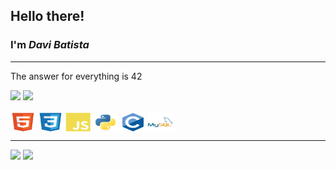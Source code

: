 ## Hello there!
### I'm *Davi Batista*
---
The answer for everything is 42

<div>
  <img height="180" src="https://github-readme-stats.vercel.app/api?username=davi-s-brain&show_icons=true&theme=chartreuse-dark&icon_color=ffffff">
  <img height="180" src="https://github-readme-stats.vercel.app/api/top-langs/?username=davi-s-brain&layout=compact&langs_count=6&card_width=250&theme=chartreuse-dark">
</div>

<div style="display: inline_block"><br>
  <img align="center" alt="Davi-HTML" height="30" width="40" src="https://github.com/devicons/devicon/blob/master/icons/html5/html5-original.svg">
  <img align="center" alt="Davi-CSS" height="30" width="40" src="https://github.com/devicons/devicon/blob/master/icons/css3/css3-original.svg">
  <img align="center" alt="Davi-JS" height="30" width="40" src="https://raw.githubusercontent.com/devicons/devicon/master/icons/javascript/javascript-plain.svg">
  <img align="center" alt="Davi-Python" height="30" width="40" src="https://github.com/devicons/devicon/blob/master/icons/python/python-original.svg">
  <img align="center" alt="Davi-C" height="30" width="40" src="https://github.com/devicons/devicon/blob/master/icons/c/c-original.svg">
  <img align="center" alt="Davi-sql" height="30" width="40" src="https://github.com/devicons/devicon/blob/master/icons/mysql/mysql-original-wordmark.svg">
</div>

---

<div>
  <a href="https://www.linkedin.com/in/davi-batista-331157214/" target="_blank"><img src="https://img.shields.io/badge/-LinkedIn-%230077B5?style=for-the-badge&logo=linkedin&logoColor=white" target="_blank"></a>
  <a href="https://www.instagram.com/d_nerd28/" target="_blank"><img src="https://img.shields.io/badge/-Instagram-%23E4405F?style=for-the-badge&logo=instagram&logoColor=white" target="_blank"></a>
</div>
